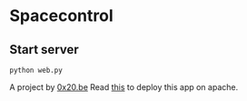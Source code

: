 Spacecontrol
============

Start server
------------
    python web.py

A project by [0x20.be](http://0x20.be/)
Read [this](http://flask.pocoo.org/docs/deploying/mod_wsgi/) to deploy this app on apache.
